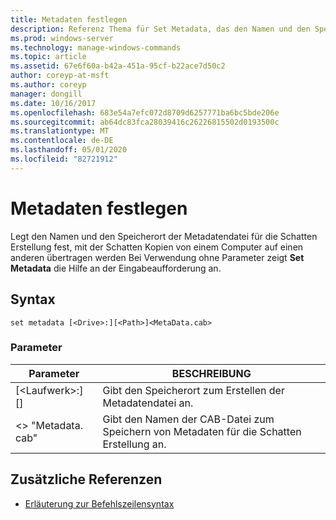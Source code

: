 ```yaml
---
title: Metadaten festlegen
description: Referenz Thema für Set Metadata, das den Namen und den Speicherort der Metadatendatei für die Schatten Erstellung festlegt, die zum Übertragen von Schatten Kopien von einem Computer auf einen anderen verwendet wird.
ms.prod: windows-server
ms.technology: manage-windows-commands
ms.topic: article
ms.assetid: 67e6f60a-b42a-451a-95cf-b22ace7d50c2
author: coreyp-at-msft
ms.author: coreyp
manager: dongill
ms.date: 10/16/2017
ms.openlocfilehash: 683e54a7efc072d8709d6257771ba6bc5bde206e
ms.sourcegitcommit: ab64dc83fca28039416c26226815502d0193500c
ms.translationtype: MT
ms.contentlocale: de-DE
ms.lasthandoff: 05/01/2020
ms.locfileid: "82721912"
---
```

# <a name="set-metadata"></a>Metadaten festlegen

Legt den Namen und den Speicherort der Metadatendatei für die Schatten Erstellung fest, mit der Schatten Kopien von einem Computer auf einen anderen übertragen werden Bei Verwendung ohne Parameter zeigt **Set Metadata** die Hilfe an der Eingabeaufforderung an.

## <a name="syntax"></a>Syntax

```
set metadata [<Drive>:][<Path>]<MetaData.cab>
```

### <a name="parameters"></a>Parameter

|Parameter|BESCHREIBUNG|
|---------|-----------|
|[\<Laufwerk>:] [<Path>]|Gibt den Speicherort zum Erstellen der Metadatendatei an.|
|\<> "Metadata. cab"|Gibt den Namen der CAB-Datei zum Speichern von Metadaten für die Schatten Erstellung an.|

## <a name="additional-references"></a>Zusätzliche Referenzen

- [Erläuterung zur Befehlszeilensyntax](command-line-syntax-key.md)